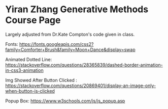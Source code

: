 # Yiran Zhang Generative Methods Course Page

Largely adjusted from Dr.Kate Compton's code given in class. 

Fonts: 
https://fonts.googleapis.com/css2?family=Comforter+Brush&family=Moon+Dance&display=swap

Animated Dotted Line: 
https://stackoverflow.com/questions/28365839/dashed-border-animation-in-css3-animation

Img Showed After Button Clicked :
https://stackoverflow.com/questions/20869401/display-an-image-only-when-button-is-clicked

Popup Box:
https://www.w3schools.com/js/js_popup.asp